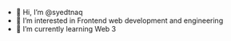 - 👋 Hi, I’m @syedtnaq
- 👀 I’m interested in Frontend web development and engineering
- 🌱 I’m currently learning Web 3
  
<!---
syedtnaq/syedtnaq is a ✨ special ✨ repository because its `README.md` (this file) appears on your GitHub profile.
You can click the Preview link to take a look at your changes.
--->
